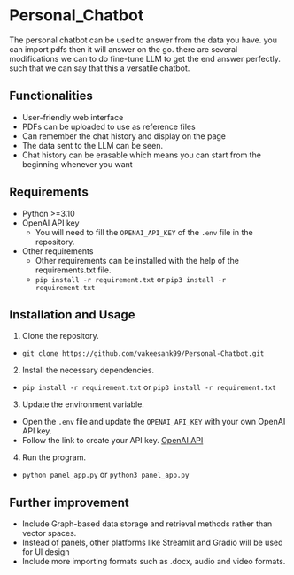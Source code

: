 ﻿# Personal_Chatbot
The personal chatbot can be used to answer from the data you have. you can import pdfs then it will answer on the go. there are several modifications we can to do fine-tune LLM to get the end answer perfectly. such that we can say that this a versatile chatbot. 

## Functionalities
- User-friendly web interface
- PDFs can be uploaded to use as reference files 
- Can remember the chat history and display on the page
- The data sent to the LLM can be seen.
- Chat history can be erasable which means you can start from the beginning whenever you want
  
## Requirements
- Python >=3.10
- OpenAI API key
  - You will need to fill the `OPENAI_API_KEY` of the `.env` file in the repository.
- Other requirements
  - Other requirements can be installed with the help of the requirements.txt file.
  - `pip install -r requirement.txt` or `pip3 install -r requirement.txt`

  
## Installation and Usage
1. Clone the repository.
  - `git clone https://github.com/vakeesank99/Personal-Chatbot.git`
2. Install the necessary dependencies.
  - `pip install -r requirement.txt` or `pip3 install -r requirement.txt`
3. Update the environment variable.
  - Open the `.env` file and update the `OPENAI_API_KEY` with your own OpenAI API key.
  - Follow the link to create your API key. [OpenAI API](https://platform.openai.com/api-keys)
4. Run the program.
  - `python panel_app.py` or `python3 panel_app.py`

## Further improvement
- Include Graph-based data storage and retrieval methods rather than vector spaces.
- Instead of panels, other platforms like Streamlit and Gradio will be used for UI design
- Include more importing formats such as .docx, audio and video formats.
